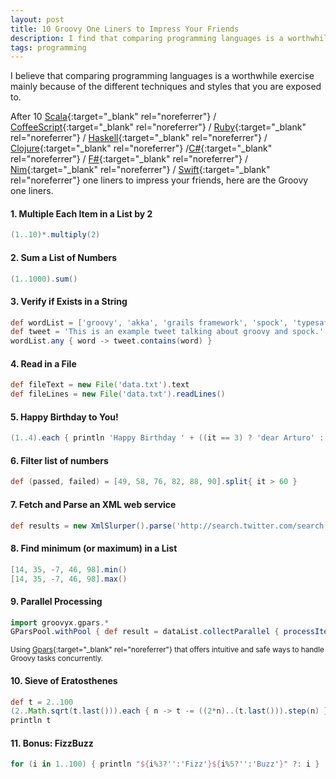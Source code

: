 ```yaml
---
layout: post
title: 10 Groovy One Liners to Impress Your Friends
description: I find that comparing programming languages is a worthwhile exercise.
tags: programming
---
```


I believe that comparing programming languages is a worthwhile exercise mainly
because of the different techniques and styles that you are exposed to.

After 10 [Scala]{:target="_blank" rel="noreferrer"} / [CoffeeScript]{:target="_blank" rel="noreferrer"} /
[Ruby]{:target="_blank" rel="noreferrer"} / [Haskell]{:target="_blank" rel="noreferrer"}
/ [Clojure]{:target="_blank" rel="noreferrer"} /[C#]{:target="_blank" rel="noreferrer"} / [F#]{:target="_blank" rel="noreferrer"}
/ [Nim]{:target="_blank" rel="noreferrer"} / [Swift]{:target="_blank" rel="noreferrer"}
one liners to impress your friends, here are the Groovy one liners.

#### 1. Multiple Each Item in a List by 2

```groovy
(1..10)*.multiply(2)
```

#### 2. Sum a List of Numbers

```groovy
(1..1000).sum()
```

#### 3. Verify if Exists in a String

```groovy
def wordList = ['groovy', 'akka', 'grails framework', 'spock', 'typesafe']
def tweet = 'This is an example tweet talking about groovy and spock.'
wordList.any { word -> tweet.contains(word) }
```

#### 4. Read in a File

```groovy
def fileText = new File('data.txt').text
def fileLines = new File('data.txt').readLines()
```

#### 5. Happy Birthday to You!

```groovy
(1..4).each { println 'Happy Birthday ' + ((it == 3) ? 'dear Arturo' : 'to You') }
```

#### 6. Filter list of numbers

```groovy
def (passed, failed) = [49, 58, 76, 82, 88, 90].split{ it > 60 }
```

#### 7. Fetch and Parse an XML web service

```groovy
def results = new XmlSlurper().parse('http://search.twitter.com/search.atom?&q=groovy')
```

#### 8. Find minimum (or maximum) in a List

```groovy
[14, 35, -7, 46, 98].min()
[14, 35, -7, 46, 98].max()
```

#### 9. Parallel Processing

```groovy
import groovyx.gpars.*
GParsPool.withPool { def result = dataList.collectParallel { processItem(it) } }
```

<sup>Using [Gpars]{:target="_blank" rel="noreferrer"} that offers intuitive and safe ways to
handle Groovy tasks concurrently.</sup>

#### 10. Sieve of Eratosthenes

```groovy
def t = 2..100
(2..Math.sqrt(t.last())).each { n -> t -= ((2*n)..(t.last())).step(n) }
println t
```

#### 11. Bonus: FizzBuzz

```groovy
for (i in 1..100) { println "${i%3?'':'Fizz'}${i%5?'':'Buzz'}" ?: i }
```


[Scala]: https://gist.github.com/mkaz/d11f8f08719d6d27bab5
[CoffeeScript]: http://ricardo.cc/2011/06/02/10-CoffeeScript-One-Liners-to-Impress-Your-Friends.html
[Ruby]: https://gist.github.com/ouyangzhiping/1058219
[Haskell]: http://blog.fogus.me/2011/06/03/10-haskell-one-liners-to-impress-your-friends/
[Clojure]: https://gist.github.com/klang/1007697
[C#]: https://gist.github.com/1004837
[F#]: http://willwhim.wpengine.com/2011/06/02/fsharp-one-liners-to-impress-your-friends/
[Nim]: https://ubergarm.com/article/archive/archive-ten-nim-one-liners/
[Swift]: https://www.uraimo.com/2016/01/06/10-Swift-One-Liners-To-Impress-Your-Friends/
[Gpars]: http://www.gpars.org/
